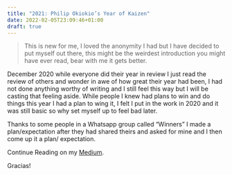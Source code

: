 ```yaml
---
title: "2021: Philip Okiokio’s Year of Kaizen"
date: 2022-02-05T23:09:46+01:00
draft: true
---
```


> This is new for me, I loved the anonymity I had but I have decided to put myself out there, this might be the weirdest introduction you might have ever read, bear with me it gets better.

December 2020 while everyone did their year in review I just read the review of others and wonder in awe of how great their year had been, I had not done anything worthy of writing and I still feel this way but I will be casting that feeling aside. While people I knew had plans to win and do things this year I had a plan to wing it, I felt I put in the work in 2020 and it was still basic so why set myself up to feel bad later.

Thanks to some people in a Whatsapp group called “Winners” I made a plan/expectation after they had shared theirs and asked for mine and I then come up it a plan/ expectation.

Continue Reading on my [Medium](https://medium.com/@philipokiokio/2021-philip-okiokios-year-of-kaizen-e72984b70501).

Gracias!